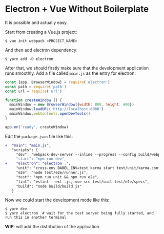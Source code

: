 # Electron + Vue Without Boilerplate

It is possible and actually easy.

Start from creating a Vue.js project:

```shell
$ vue init webpack <PROJECT_NAME>
```

And then add electron dependency:

```shell
$ yarn add -D electron
```

After that, we should firstly make sure that the development application runs smoothly. Add a file called `main.js` as the entry for electron:

```javascript
const {app, BrowserWindow} = require('electron')
const path = require('path')
const url = require('url')

function createWindow () {
  mainWindow = new BrowserWindow({width: 800, height: 600})
  mainWindow.loadURL('http://localhost:8080')
  mainWindow.webContents.openDevTools()
}

app.on('ready', createWindow)
```

Edit the `package.json` file like this:

```diff
+  "main": "main.js",
   "scripts": {
     "dev": "webpack-dev-server --inline --progress --config build/webpack.dev.conf.js",
-    "start": "npm run dev",
+    "electron": "electron .",
     "unit": "cross-env BABEL_ENV=test karma start test/unit/karma.conf.js --single-run",
     "e2e": "node test/e2e/runner.js",
     "test": "npm run unit && npm run e2e",
     "lint": "eslint --ext .js,.vue src test/unit test/e2e/specs",
     "build": "node build/build.js"
   }
```

Now we could start the development mode like this:

```console
$ yarn dev
$ yarn electron  # wait for the test server being fully started, and run this in another terminal
```

__WIP__: will add the distribution of the application.
